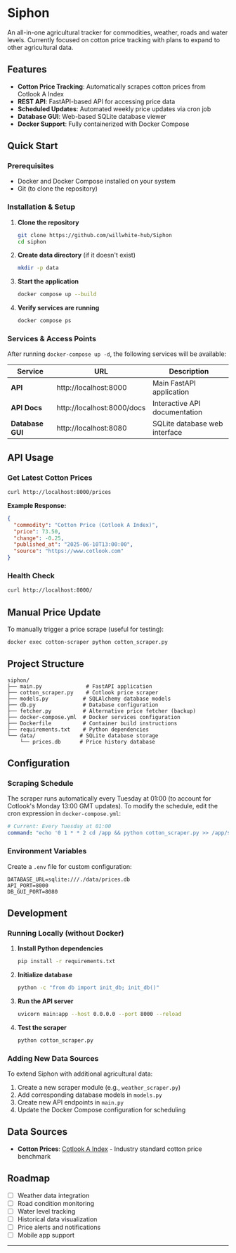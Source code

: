 # Siphon

An all-in-one agricultural tracker for commodities, weather, roads and water levels. Currently focused on cotton price tracking with plans to expand to other agricultural data.

## Features

- **Cotton Price Tracking**: Automatically scrapes cotton prices from Cotlook A Index
- **REST API**: FastAPI-based API for accessing price data
- **Scheduled Updates**: Automated weekly price updates via cron job
- **Database GUI**: Web-based SQLite database viewer
- **Docker Support**: Fully containerized with Docker Compose

## Quick Start

### Prerequisites

- Docker and Docker Compose installed on your system
- Git (to clone the repository)

### Installation & Setup

1. **Clone the repository**
   ```bash
   git clone https://github.com/willwhite-hub/Siphon
   cd siphon
   ```

2. **Create data directory** (if it doesn't exist)
   ```bash
   mkdir -p data
   ```

3. **Start the application**
   ```bash
   docker compose up --build
   ```

4. **Verify services are running**
   ```bash
   docker compose ps
   ```

### Services & Access Points

After running `docker-compose up -d`, the following services will be available:

| Service | URL | Description |
|---------|-----|-------------|
| **API** | http://localhost:8000 | Main FastAPI application |
| **API Docs** | http://localhost:8000/docs | Interactive API documentation |
| **Database GUI** | http://localhost:8080 | SQLite database web interface |

## API Usage

### Get Latest Cotton Prices
```bash
curl http://localhost:8000/prices
```

**Example Response:**
```json
{
  "commodity": "Cotton Price (Cotlook A Index)",
  "price": 73.50,
  "change": -0.25,
  "published_at": "2025-06-10T13:00:00",
  "source": "https://www.cotlook.com"
}
```

### Health Check
```bash
curl http://localhost:8000/
```

## Manual Price Update

To manually trigger a price scrape (useful for testing):

```bash
docker exec cotton-scraper python cotton_scraper.py
```

## Project Structure

```
siphon/
├── main.py              # FastAPI application
├── cotton_scraper.py    # Cotlook price scraper
├── models.py           # SQLAlchemy database models
├── db.py               # Database configuration
├── fetcher.py          # Alternative price fetcher (backup)
├── docker-compose.yml  # Docker services configuration
├── Dockerfile          # Container build instructions
├── requirements.txt    # Python dependencies
└── data/              # SQLite database storage
    └── prices.db      # Price history database
```

## Configuration

### Scraping Schedule

The scraper runs automatically every Tuesday at 01:00 (to account for Cotlook's Monday 13:00 GMT updates). To modify the schedule, edit the cron expression in `docker-compose.yml`:

```yaml
# Current: Every Tuesday at 01:00
command: "echo '0 1 * * 2 cd /app && python cotton_scraper.py >> /app/scraper.log 2>&1' > /etc/crontabs/root && crond -f -l 2"
```

### Environment Variables

Create a `.env` file for custom configuration:

```env
DATABASE_URL=sqlite:///./data/prices.db
API_PORT=8000
DB_GUI_PORT=8080
```

## Development

### Running Locally (without Docker)

1. **Install Python dependencies**
   ```bash
   pip install -r requirements.txt
   ```

2. **Initialize database**
   ```bash
   python -c "from db import init_db; init_db()"
   ```

3. **Run the API server**
   ```bash
   uvicorn main:app --host 0.0.0.0 --port 8000 --reload
   ```

4. **Test the scraper**
   ```bash
   python cotton_scraper.py
   ```

### Adding New Data Sources

To extend Siphon with additional agricultural data:

1. Create a new scraper module (e.g., `weather_scraper.py`)
2. Add corresponding database models in `models.py`
3. Create new API endpoints in `main.py`
4. Update the Docker Compose configuration for scheduling


## Data Sources

- **Cotton Prices**: [Cotlook A Index](https://www.cotlook.com) - Industry standard cotton price benchmark

## Roadmap

- [ ] Weather data integration
- [ ] Road condition monitoring
- [ ] Water level tracking
- [ ] Historical data visualization
- [ ] Price alerts and notifications
- [ ] Mobile app support

---